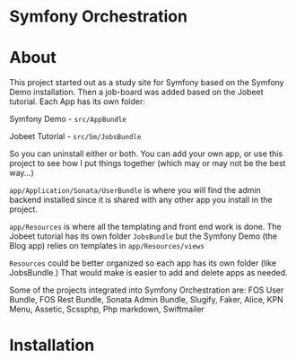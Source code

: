 Symfony Orchestration
========================

# About

This project started out as a study site for Symfony based on the Symfony Demo installation.  Then a job-board was added based on the Jobeet tutorial. Each App has its own folder:

Symfony Demo - `src/AppBundle`

Jobeet Tutorial - `src/Sm/JobsBundle`

So you can uninstall either or both.  You can add your own app, or use this project to see how I put things together (which may or may not be the best way...)

`app/Application/Sonata/UserBundle` is where you will find the admin backend installed since it is shared with any other app you install in the project.

`app/Resources` is where all the templating and front end work is done.  The Jobeet tutorial has its own folder `JobsBundle` but the Symfony Demo (the Blog app) relies on templates in `app/Resources/views`

`Resources` could be better organized so each app has its own folder (like JobsBundle.)  That would make is easier to add and delete apps as needed.

Some of the projects integrated into Symfony Orchestration are: FOS User Bundle, FOS Rest Bundle, Sonata Admin Bundle, Slugify, Faker, Alice, KPN Menu, Assetic, Scssphp, Php markdown, Swiftmailer


# Installation
